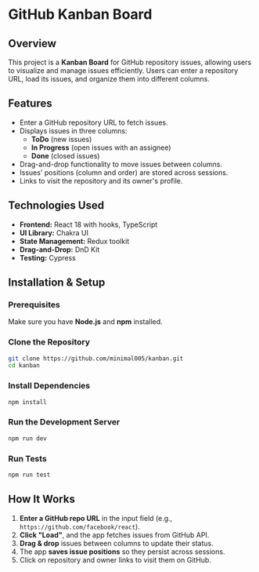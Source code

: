 # GitHub Kanban Board

## Overview

This project is a **Kanban Board** for GitHub repository issues, allowing users to visualize and manage issues efficiently. Users can enter a repository URL, load its issues, and organize them into different columns.

## Features

- Enter a GitHub repository URL to fetch issues.
- Displays issues in three columns:
  - **ToDo** (new issues)
  - **In Progress** (open issues with an assignee)
  - **Done** (closed issues)
- Drag-and-drop functionality to move issues between columns.
- Issues' positions (column and order) are stored across sessions.
- Links to visit the repository and its owner's profile.

## Technologies Used

- **Frontend:** React 18 with hooks, TypeScript
- **UI Library:** Chakra UI
- **State Management:** Redux toolkit
- **Drag-and-Drop:** DnD Kit
- **Testing:** Cypress

## Installation & Setup

### Prerequisites

Make sure you have **Node.js** and **npm** installed.

### Clone the Repository

```sh
git clone https://github.com/minimal005/kanban.git
cd kanban
```

### Install Dependencies

```sh
npm install
```

### Run the Development Server

```sh
npm run dev
```

### Run Tests

```sh
npm run test
```

## How It Works

1. **Enter a GitHub repo URL** in the input field (e.g., `https://github.com/facebook/react`).
2. **Click "Load"**, and the app fetches issues from GitHub API.
3. **Drag & drop** issues between columns to update their status.
4. The app **saves issue positions** so they persist across sessions.
5. Click on repository and owner links to visit them on GitHub.
